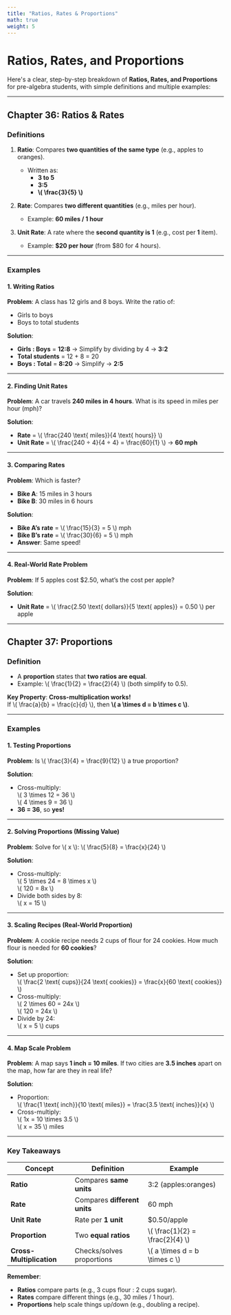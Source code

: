 ```yaml
---
title: "Ratios, Rates & Proportions"
math: true
weight: 5
---
```


# **Ratios, Rates, and Proportions**

Here's a clear, step-by-step breakdown of **Ratios, Rates, and Proportions** for pre-algebra students, with simple definitions and multiple examples:

---

## **Chapter 36: Ratios & Rates**

### **Definitions**

1. **Ratio**: Compares **two quantities of the same type** (e.g., apples to oranges).

    - Written as:
        - **3 to 5**
        - **3:5**
        - **\\( \frac{3}{5} \\)**

2. **Rate**: Compares **two different quantities** (e.g., miles per hour).

    - Example: **60 miles / 1 hour**

3. **Unit Rate**: A rate where the **second quantity is 1** (e.g., cost per **1** item).
    - Example: **$20 per hour** (from $80 for 4 hours).

---

### **Examples**

#### **1. Writing Ratios**

**Problem**: A class has 12 girls and 8 boys. Write the ratio of:

-   Girls to boys
-   Boys to total students

**Solution**:

-   **Girls : Boys** = **12:8** → Simplify by dividing by 4 → **3:2**
-   **Total students** = 12 + 8 = 20
-   **Boys : Total** = **8:20** → Simplify → **2:5**

---

#### **2. Finding Unit Rates**

**Problem**: A car travels **240 miles in 4 hours**. What is its speed in miles per hour (mph)?

**Solution**:

-   **Rate** = \\( \frac{240 \text{ miles}}{4 \text{ hours}} \\)
-   **Unit Rate** = \\( \frac{240 ÷ 4}{4 ÷ 4} = \frac{60}{1} \\) → **60 mph**

---

#### **3. Comparing Rates**

**Problem**: Which is faster?

-   **Bike A**: 15 miles in 3 hours
-   **Bike B**: 30 miles in 6 hours

**Solution**:

-   **Bike A’s rate** = \\( \frac{15}{3} = 5 \\) mph
-   **Bike B’s rate** = \\( \frac{30}{6} = 5 \\) mph
-   **Answer**: Same speed!

---

#### **4. Real-World Rate Problem**

**Problem**: If 5 apples cost $2.50, what’s the cost per apple?

**Solution**:

-   **Unit Rate** = \\( \frac{2.50 \text{ dollars}}{5 \text{ apples}} = 0.50 \\) per apple

---

## **Chapter 37: Proportions**

### **Definition**

-   A **proportion** states that **two ratios are equal**.
-   Example: \\( \frac{1}{2} = \frac{2}{4} \\) (both simplify to 0.5).

**Key Property**: **Cross-multiplication works!**  
If \\( \frac{a}{b} = \frac{c}{d} \\), then **\\( a \times d = b \times c \\)**.

---

### **Examples**

#### **1. Testing Proportions**

**Problem**: Is \\( \frac{3}{4} = \frac{9}{12} \\) a true proportion?

**Solution**:

-   Cross-multiply:  
    \\( 3 \times 12 = 36 \\)  
    \\( 4 \times 9 = 36 \\)
-   **36 = 36**, so **yes!**

---

#### **2. Solving Proportions (Missing Value)**

**Problem**: Solve for \\( x \\): \\( \frac{5}{8} = \frac{x}{24} \\)

**Solution**:

-   Cross-multiply:  
    \\( 5 \times 24 = 8 \times x \\)  
    \\( 120 = 8x \\)
-   Divide both sides by 8:  
    \\( x = 15 \\)

---

#### **3. Scaling Recipes (Real-World Proportion)**

**Problem**: A cookie recipe needs 2 cups of flour for 24 cookies. How much flour is needed for **60 cookies**?

**Solution**:

-   Set up proportion:  
    \\( \frac{2 \text{ cups}}{24 \text{ cookies}} = \frac{x}{60 \text{ cookies}} \\)
-   Cross-multiply:  
    \\( 2 \times 60 = 24x \\)  
    \\( 120 = 24x \\)
-   Divide by 24:  
    \\( x = 5 \\) cups

---

#### **4. Map Scale Problem**

**Problem**: A map says **1 inch = 10 miles**. If two cities are **3.5 inches** apart on the map, how far are they in real life?

**Solution**:

-   Proportion:  
    \\( \frac{1 \text{ inch}}{10 \text{ miles}} = \frac{3.5 \text{ inches}}{x} \\)
-   Cross-multiply:  
    \\( 1x = 10 \times 3.5 \\)  
    \\( x = 35 \\) miles

---

### **Key Takeaways**

| Concept                  | Definition                   | Example                       |
| ------------------------ | ---------------------------- | ----------------------------- |
| **Ratio**                | Compares **same units**      | 3:2 (apples:oranges)          |
| **Rate**                 | Compares **different units** | 60 mph                        |
| **Unit Rate**            | Rate per **1 unit**          | $0.50/apple                   |
| **Proportion**           | Two **equal ratios**         | \\( \frac{1}{2} = \frac{2}{4} \\) |
| **Cross-Multiplication** | Checks/solves proportions    | \\( a \times d = b \times c \\)   |

**Remember**:

-   **Ratios** compare parts (e.g., 3 cups flour : 2 cups sugar).
-   **Rates** compare different things (e.g., 30 miles / 1 hour).
-   **Proportions** help scale things up/down (e.g., doubling a recipe).
